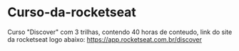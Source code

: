 # Curso-da-rocketseat
Curso "Discover" com 3 trilhas, contendo 40 horas de conteudo, link do site da rocketseat logo abaixo:
https://app.rocketseat.com.br/discover
